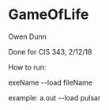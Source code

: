 # GameOfLife
Owen Dunn

Done for CIS 343, 2/12/18

How to run:

exeName --load fileName

example: a.out --load pulsar
